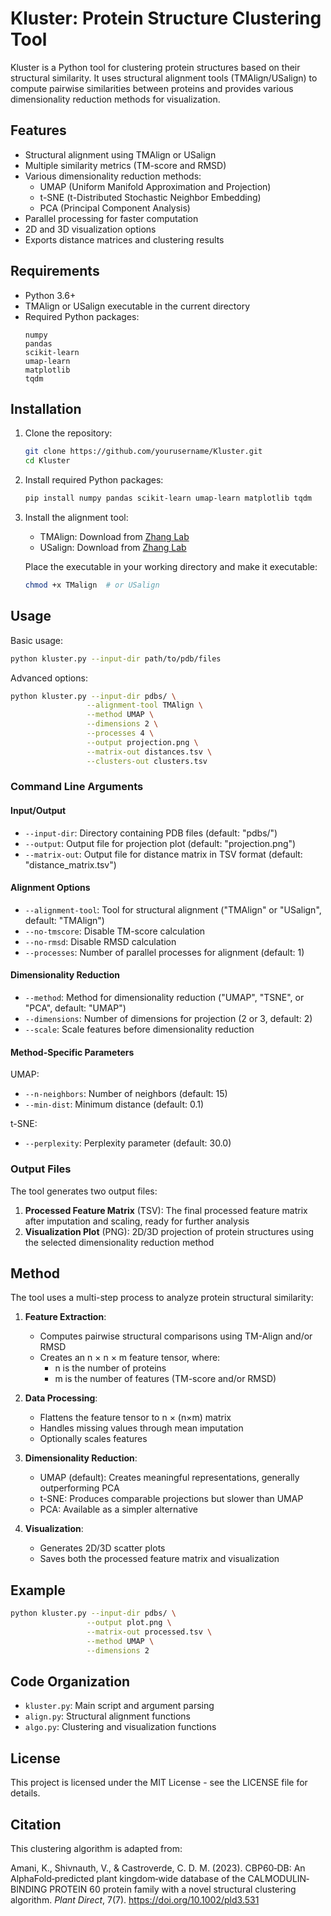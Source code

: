 # Kluster: Protein Structure Clustering Tool

Kluster is a Python tool for clustering protein structures based on their structural similarity. It uses structural alignment tools (TMAlign/USalign) to compute pairwise similarities between proteins and provides various dimensionality reduction methods for visualization.

## Features

- Structural alignment using TMAlign or USalign
- Multiple similarity metrics (TM-score and RMSD)
- Various dimensionality reduction methods:
  - UMAP (Uniform Manifold Approximation and Projection)
  - t-SNE (t-Distributed Stochastic Neighbor Embedding)
  - PCA (Principal Component Analysis)
- Parallel processing for faster computation
- 2D and 3D visualization options
- Exports distance matrices and clustering results

## Requirements

- Python 3.6+
- TMAlign or USalign executable in the current directory
- Required Python packages:
  ```
  numpy
  pandas
  scikit-learn
  umap-learn
  matplotlib
  tqdm
  ```

## Installation

1. Clone the repository:
   ```bash
   git clone https://github.com/yourusername/Kluster.git
   cd Kluster
   ```

2. Install required Python packages:
   ```bash
   pip install numpy pandas scikit-learn umap-learn matplotlib tqdm
   ```

3. Install the alignment tool:
   - TMAlign: Download from [Zhang Lab](https://zhanggroup.org/TM-align/)
   - USalign: Download from [Zhang Lab](https://zhanggroup.org/US-align/)
   
   Place the executable in your working directory and make it executable:
   ```bash
   chmod +x TMalign  # or USalign
   ```

## Usage

Basic usage:
```bash
python kluster.py --input-dir path/to/pdb/files
```
Advanced options:
```bash
python kluster.py --input-dir pdbs/ \
                 --alignment-tool TMAlign \
                 --method UMAP \
                 --dimensions 2 \
                 --processes 4 \
                 --output projection.png \
                 --matrix-out distances.tsv \
                 --clusters-out clusters.tsv
```

### Command Line Arguments

#### Input/Output
- `--input-dir`: Directory containing PDB files (default: "pdbs/")
- `--output`: Output file for projection plot (default: "projection.png")
- `--matrix-out`: Output file for distance matrix in TSV format (default: "distance_matrix.tsv")

#### Alignment Options
- `--alignment-tool`: Tool for structural alignment ("TMAlign" or "USalign", default: "TMAlign")
- `--no-tmscore`: Disable TM-score calculation
- `--no-rmsd`: Disable RMSD calculation
- `--processes`: Number of parallel processes for alignment (default: 1)

#### Dimensionality Reduction
- `--method`: Method for dimensionality reduction ("UMAP", "TSNE", or "PCA", default: "UMAP")
- `--dimensions`: Number of dimensions for projection (2 or 3, default: 2)
- `--scale`: Scale features before dimensionality reduction

#### Method-Specific Parameters
UMAP:
- `--n-neighbors`: Number of neighbors (default: 15)
- `--min-dist`: Minimum distance (default: 0.1)

t-SNE:
- `--perplexity`: Perplexity parameter (default: 30.0)

### Output Files

The tool generates two output files:
1. **Processed Feature Matrix** (TSV): The final processed feature matrix after imputation and scaling, ready for further analysis
2. **Visualization Plot** (PNG): 2D/3D projection of protein structures using the selected dimensionality reduction method

## Method

The tool uses a multi-step process to analyze protein structural similarity:

1. **Feature Extraction**: 
   - Computes pairwise structural comparisons using TM-Align and/or RMSD
   - Creates an n × n × m feature tensor, where:
     - n is the number of proteins
     - m is the number of features (TM-score and/or RMSD)

2. **Data Processing**:
   - Flattens the feature tensor to n × (n×m) matrix
   - Handles missing values through mean imputation
   - Optionally scales features

3. **Dimensionality Reduction**:
   - UMAP (default): Creates meaningful representations, generally outperforming PCA
   - t-SNE: Produces comparable projections but slower than UMAP
   - PCA: Available as a simpler alternative

4. **Visualization**:
   - Generates 2D/3D scatter plots
   - Saves both the processed feature matrix and visualization

## Example

```bash
python kluster.py --input-dir pdbs/ \
                 --output plot.png \
                 --matrix-out processed.tsv \
                 --method UMAP \
                 --dimensions 2
```

## Code Organization

- `kluster.py`: Main script and argument parsing
- `align.py`: Structural alignment functions
- `algo.py`: Clustering and visualization functions

## License

This project is licensed under the MIT License - see the LICENSE file for details.

## Citation

This clustering algorithm is adapted from:

Amani, K., Shivnauth, V., & Castroverde, C. D. M. (2023). CBP60‐DB: An AlphaFold‐predicted plant kingdom‐wide database of the CALMODULIN‐BINDING PROTEIN 60 protein family with a novel structural clustering algorithm. *Plant Direct*, 7(7). https://doi.org/10.1002/pld3.531